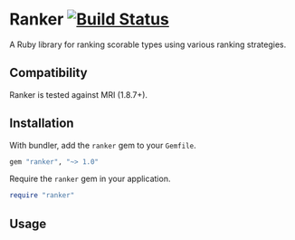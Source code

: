 Ranker [![Build Status](https://travis-ci.org/quidproquo/ranker.png?branch=master)](http://travis-ci.org/quidproquo/ranker)
======

A Ruby library for ranking scorable types using various ranking strategies.

Compatibility
-------------

Ranker is tested against MRI (1.8.7+).

Installation
------------

With bundler, add the `ranker` gem to your `Gemfile`.

```ruby
gem "ranker", "~> 1.0"
```

Require the `ranker` gem in your application.

```ruby
require "ranker"
```

Usage
-----
